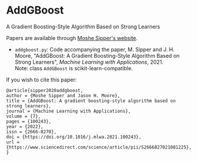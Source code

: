 # AddGBoost
A Gradient Boosting-Style Algorithm Based on Strong Learners

Papers are available through [Moshe Sipper's website](http://www.moshesipper.com/).

* `addgboost.py`: Code accompanying the paper, M. Sipper and J. H. Moore, "AddGBoost: A Gradient Boosting-Style Algorithm Based on Strong Learners", *Machine Learning with Applications*, 2021.<br /> 
Note: class `AddGBoost` is scikit-learn-compatible.

If you wish to cite this paper:
```
@article{sipper2020addgboost,
author = {Moshe Sipper and Jason H. Moore},
title = {AddGBoost: A gradient boosting-style algorithm based on strong learners},
journal = {Machine Learning with Applications},
volume = {7},
pages = {100243},
year = {2022},
issn = {2666-8270},
doi = {https://doi.org/10.1016/j.mlwa.2021.100243},
url = {https://www.sciencedirect.com/science/article/pii/S2666827021001225},
}
```
